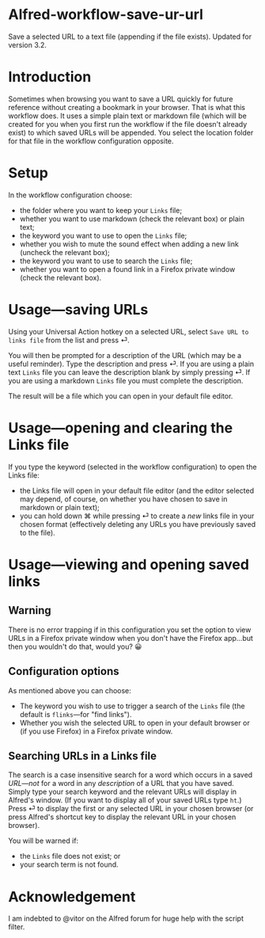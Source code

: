 # Alfred-workflow-save-ur-url
Save a selected URL to a text file (appending if the file exists). Updated for version 3.2.

# Introduction

Sometimes when browsing you want to save a URL quickly for future reference without creating a bookmark in your browser. That is what this workflow does. It uses a simple plain text or markdown file (which will be created for you when you first run the workflow if the file doesn't already exist) to which saved URLs will be appended. You select the location folder for that file in the workflow configuration opposite.

# Setup

In the workflow configuration choose:
- the folder where you want to keep your `Links` file;
- whether you want to use markdown (check the relevant box) or plain text;
- the keyword you want to use to open the `Links` file;
- whether you wish to mute the sound effect when adding a new link (uncheck the relevant box);
- the keyword you want to use to search the `Links` file;
- whether you want to open a found link in a Firefox private window (check the relevant box).

# Usage—saving URLs

Using your Universal Action hotkey on a selected URL, select `Save URL to links file` from the list and press ⏎.

You will then be prompted for a description of the URL (which may be a useful reminder). Type the description and press ⏎. If you are using a plain text `Links` file you can leave the description blank by simply pressing ⏎. If you are using a markdown `Links` file you must complete the description.

The result will be a file which you can open in your default file editor.

# Usage—opening and clearing the Links file

If you type the keyword (selected in the workflow configuration) to open the Links file:
- the Links file will open in your default file editor (and the editor selected may depend, of course, on whether you have chosen to save in markdown or plain text);
- you can hold down ⌘ while pressing ⏎ to create a *new* links file in your chosen format (effectively deleting any URLs you have previously saved to the file).

# Usage—viewing and opening saved links
## Warning
There is no error trapping if in this configuration you set the option to view URLs in a Firefox private window when you don't have the Firefox app...but then you wouldn't do that, would you? 😀

## Configuration options
As mentioned above you can choose:
- The keyword you wish to use to trigger a search of the `Links` file (the default is `flinks`—for "find links").
- Whether you wish the selected URL to open in your default browser or (if you use Firefox) in a Firefox private window.

## Searching URLs in a Links file
The search is a case insensitive search for a word which occurs in a saved *URL*—*not* for a word in any *description* of a URL that you have saved. Simply type your search keyword and the relevant URLs will display in Alfred's window. (If you want to display all of your saved URLs type `ht`.) Press ⏎ to display the first or any selected URL in your chosen browser (or press Alfred's shortcut key to display the relevant URL in your chosen browser).

You will be warned if:
- the `Links` file does not exist; or
- your search term is not found.

# Acknowledgement
I am indebted to @vitor on the Alfred forum for huge help with the script filter.
